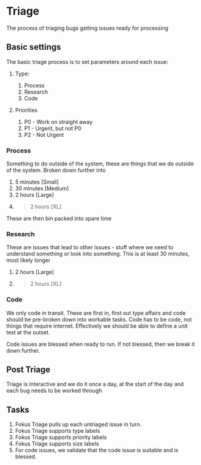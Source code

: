 # Triage

The process of triaging bugs getting issues ready for processing

## Basic settings

The basic triage process is to set parameters around each issue:

1. Type:
   1. Process
   1. Research
   1. Code

1. Priorities
   1. P0 - Work on straight away
   1. P1 - Urgent, but not P0
   1. P2 - Not Urgent

### Process

Something to do outside of the system, these are things that we do
outside of the system. Broken down further into

1. 5 minutes [Small]
1. 30 minutes [Medium]
1. 2 hours [Large]
1. > 2 hours [XL]

These are then bin packed into spare time

### Research

These are issues that lead to other issues - stuff where we need
to understand something or look into something. This is at least
30 minutes, most likely longer

1. 2 hours [Large]
1. > 2 hours [XL]

### Code

We only code in transit. These are first in, first out type affairs
and code should be pre-broken down into workable tasks. Code has
to be code, not things that require internet. Effectively we should be
able to define a unit test at the outset.

Code issues are blessed when ready to run. If not blessed, then we
break it down further.

## Post Triage

Triage is interactive and we do it once a day, at the start of the day
and each bug needs to be worked through

## Tasks

1. Fokus Triage pulls up each untriaged issue in turn.
1. Fokus Triage supports type labels
1. Fokus Triage supports priority labels
1. Fokus Triage supports size labels
1. For code issues, we validate that the code issue is suitable and is blessed.
